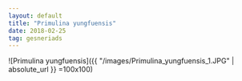 ```yaml
---
layout: default
title: "Primulina yungfuensis"
date: 2018-02-25
tag: gesneriads
---
```


![Primulina yungfuensis]({{ "/images/Primulina_yungfuensis_1.JPG" | absolute_url }} =100x100) 
